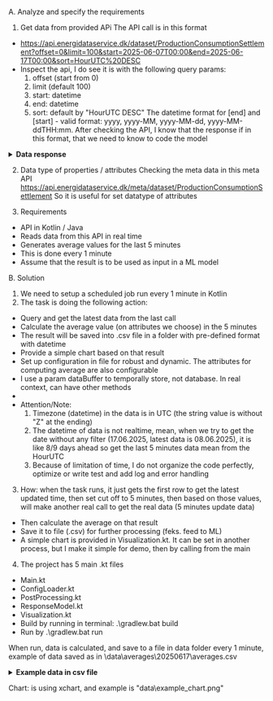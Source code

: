 A. Analyze and specify the requirements
1. Get data from provided APi 
The API call is in this format
  - https://api.energidataservice.dk/dataset/ProductionConsumptionSettlement?offset=0&limit=100&start=2025-06-07T00:00&end=2025-06-17T00:00&sort=HourUTC%20DESC
  - Inspect the api, I do see it is with the following query params:
    1. offset (start from 0)
    2. limit (default 100)
    3. start: datetime
    4. end: datetime
    5. sort: default by "HourUTC DESC"
The datetime format for [end] and [start] - valid format: yyyy, yyyy-MM, yyyy-MM-dd, yyyy-MM-ddTHH:mm.
After checking the API, I know that the response if in this format, that we need to know to code the model

<details> <summary><strong>Data response</strong></summary>
{
"total": 358240,
"sort": "HourUTC DESC",
"limit": 100,
"dataset": "ProductionConsumptionSettlement",
"records": [
    {
        "HourUTC": "2025-06-06T04:00:00",
        "HourDK": "2025-06-06T06:00:00",
        "PriceArea": "DK1",
        "CentralPowerMWh": 5.108670,
        "LocalPowerMWh": 95.071576,
        "CommercialPowerMWh": 63.143923,
        "LocalPowerSelfConMWh": 52.683792,
        "OffshoreWindLt100MW_MWh": 110.087382,
        "OffshoreWindGe100MW_MWh": 453.699088,
        "OnshoreWindLt50kW_MWh": 1.320471,
        "OnshoreWindGe50kW_MWh": 503.008770,
        "HydroPowerMWh": 1.202952,
        "SolarPowerLt10kW_MWh": 1.766157,
        "SolarPowerGe10Lt40kW_MWh": 0.357542,
        "SolarPowerGe40kW_MWh": 58.275288,
        "SolarPowerSelfConMWh": 3.152441,
        "UnknownProdMWh": 0.594790,
        "ExchangeNO_MWh": -243.407600,
        "ExchangeSE_MWh": 605.672000,
        "ExchangeGE_MWh": 1560.030000,
        "ExchangeNL_MWh": 1.611000,
        "ExchangeGB_MWh": -986.425988,
        "ExchangeGreatBelt_MWh": -0.300000,
        "GrossConsumptionMWh": 2286.652254,
        "GridLossTransmissionMWh": 67.555762,
        "GridLossInterconnectorsMWh": 8.446600,
        "GridLossDistributionMWh": 68.872520,
        "PowerToHeatMWh": 65.256634
    },
]
}
</details>

2. Data type of properties / attributes
Checking the meta data in this  meta API https://api.energidataservice.dk/meta/dataset/ProductionConsumptionSettlement
So it is useful for set datatype of attributes

3. Requirements
- API in Kotlin / Java
- Reads data from this API in real time
- Generates average values for the last 5 minutes
- This is done every 1 minute
- Assume that the result is to be used as input in a ML model

B. Solution
1. We need to setup a scheduled job run every 1 minute in Kotlin
2. The task is doing the following action:
- Query and get the latest data from the last call
- Calculate the average value (on attributes we choose) in the 5 minutes 
- The result will be saved into .csv file in a folder with pre-defined format with datetime
- Provide a simple chart based on that result
- Set up configuration in file for robust and dynamic. The attributes for computing average are also configurable
- I use a param dataBuffer to temporally store, not database. In real context, can have other methods
- 
- Attention/Note: 
  1. Timezone (datetime) in the data is in UTC (the string value is without "Z" at the ending)
  2. The datetime of data is not realtime, mean, when we try to get the date without any filter (17.06.2025, latest data is 08.06.2025), it is like 8/9 days ahead
  so get the last 5 minutes data mean from the HourUTC   
  3. Because of limitation of time, I do not organize the code perfectly, optimize or write test and add log and error handling

3. How: when the task runs, it just gets the first row to get the latest updated time, then set cut off to 5 minutes, 
then based on those values, will make another real call to get the real data (5 minutes update data)
- Then calculate the average on that result
- Save it to file (.csv) for further processing (feks. feed to ML)
- A simple chart is provided in Visualization.kt. It can be set in another process, but I make it simple for demo, then  by calling from the main

4. The project has 5 main .kt files 
- Main.kt
- ConfigLoader.kt
- PostProcessing.kt
- ResponseModel.kt
- Visualization.kt
- Build by running in terminal:  .\gradlew.bat build 
- Run by .\gradlew.bat run 

When run, data is calculated, and save to a file in data folder every 1 minute, example of data saved as in \data\averages\20250617\averages.csv

<details> <summary><strong>Example data in csv file</strong></summary>
runtime,timestamp,CentralPowerMWh,LocalPowerMWh,CommercialPowerMWh
2025-06-17T16:18,2025-06-08T06:00,23.051769999999998,52.6545175,57.007275
2025-06-17T16:19,2025-06-08T06:00,23.051769999999998,52.6545175,57.007275
2025-06-17T16:37,2025-06-08T06:00,23.051769999999998,52.6545175,57.007275
2025-06-17T16:43,2025-06-08T06:00,23.051769999999998,52.6545175,57.007275
</details>

Chart: is using xchart, and example is "data\example_chart.png"